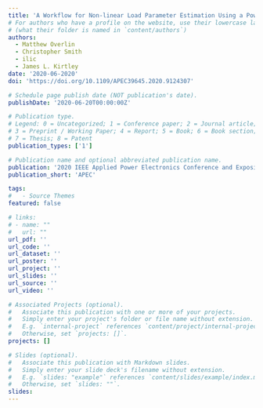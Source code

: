 ```yaml
---
title: 'A Workflow for Non-linear Load Parameter Estimation Using a Power-Hardware-in-the-Loop Experimental Testbed'
# For authors who have a profile on the website, use their lowercase last name
# (what their folder is named in `content/authors`)
authors:
  - Matthew Overlin
  - Christopher Smith
  - ilic
  - James L. Kirtley
date: '2020-06-2020'
doi: 'https://doi.org/10.1109/APEC39645.2020.9124307'

# Schedule page publish date (NOT publication's date).
publishDate: '2020-06-20T00:00:00Z'

# Publication type.
# Legend: 0 = Uncategorized; 1 = Conference paper; 2 = Journal article;
# 3 = Preprint / Working Paper; 4 = Report; 5 = Book; 6 = Book section;
# 7 = Thesis; 8 = Patent
publication_types: ['1']

# Publication name and optional abbreviated publication name.
publication: '2020 IEEE Applied Power Electronics Conference and Exposition'
publication_short: 'APEC'

tags:
#   - Source Themes
featured: false

# links:
# - name: ""
#   url: ""
url_pdf: ''
url_code: ''
url_dataset: ''
url_poster: ''
url_project: ''
url_slides: ''
url_source: ''
url_video: ''

# Associated Projects (optional).
#   Associate this publication with one or more of your projects.
#   Simply enter your project's folder or file name without extension.
#   E.g. `internal-project` references `content/project/internal-project/index.md`.
#   Otherwise, set `projects: []`.
projects: []

# Slides (optional).
#   Associate this publication with Markdown slides.
#   Simply enter your slide deck's filename without extension.
#   E.g. `slides: "example"` references `content/slides/example/index.md`.
#   Otherwise, set `slides: ""`.
slides:
---
```

